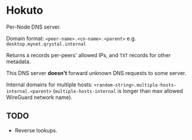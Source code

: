 # Hokuto

Per-Node DNS server.

Domain format: `<peer-name>.<cn-name>.<parent>` e.g. `desktop.mynet.qrystal.internal`

Returns `A` records per-peers' allowed IPs, and `TXT` records for other metadata.

This DNS server **doesn't** forward unknown DNS requests to some server.

Internal domains for multiple hosts: `<random-string>.multiple-hosts-internal.<parent>` (`multiple-hosts-internal` is longer than max allowed WireGuard network name).

## TODO

- Reverse lookups.
